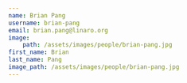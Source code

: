 ```yaml
---
name: Brian Pang
username: brian-pang
email: brian.pang@linaro.org
image:
    path: /assets/images/people/brian-pang.jpg
first_name: Brian
last_name: Pang
image_path: /assets/images/people/brian-pang.jpg
---
```

